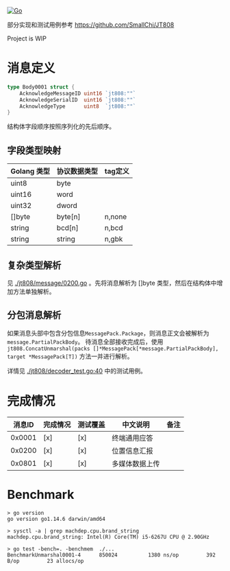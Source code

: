 [![Go](https://github.com/francistm/jt808-golang/actions/workflows/go.yml/badge.svg)](https://github.com/francistm/jt808-golang/actions/workflows/go.yml)

部分实现和测试用例参考 <https://github.com/SmallChi/JT808>

Project is WIP

# 消息定义
``` go
type Body0001 struct {
	AcknowledgeMessageID uint16 `jt808:""`
	AcknowledgeSerialID  uint16 `jt808:""`
	AcknowledgeType      uint8  `jt808:""`
}
```
结构体字段顺序按照序列化的先后顺序。

## 字段类型映射

|Golang 类型|协议数据类型|tag定义 |
|-----------|------------|--------|
|uint8      |byte        |        |
|uint16     |word        |        |
|uint32     |dword       |        |
|[]byte     |byte[n]     |n,none  |
|string     |bcd[n]      |n,bcd   |
|string     |string      |n,gbk   |

## 复杂类型解析
见 [./jt808/message/0200.go](https://github.com/francistm/jt808-golang/blob/c02868ec780de98aa3301ac24308a25532f2a7f6/jt808/message/0200.go) 。先将消息解析为 []byte 类型，然后在结构体中增加方法单独解析。

## 分包消息解析
如果消息头部中包含分包信息`MessagePack.Package`，则消息正文会被解析为`message.PartialPackBody`。
待消息全部接收完成后，使用 `jt808.ConcatUnmarshal(packs []*MessagePack[*message.PartialPackBody], target *MessagePack[T])` 方法一并进行解析。

详情见 [./jt808/decoder_test.go:40](https://github.com/francistm/jt808-golang/blob/c02868ec780de98aa3301ac24308a25532f2a7f6/jt808/decoder_test.go#L40) 中的测试用例。

# 完成情况
|消息ID|完成情况|测试覆盖|中文说明|备注|
|------|--------|--------|--------|----|
|0x0001|[x]|[x]|终端通用应答||
|0x0200|[x]|[x]|位置信息汇报||
|0x0801|[x]|[x]|多媒体数据上传||

# Benchmark
~~~
> go version
go version go1.14.6 darwin/amd64

> sysctl -a | grep machdep.cpu.brand_string
machdep.cpu.brand_string: Intel(R) Core(TM) i5-6267U CPU @ 2.90GHz

> go test -bench=. -benchmem  ./...
BenchmarkUnmarshal0001-4   	  850024	      1380 ns/op	     392 B/op	      23 allocs/op
~~~

